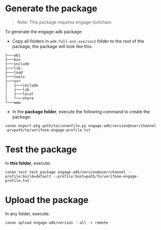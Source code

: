 # Generate the package

> Note: This package requires engage-toolchain.

To generate the engage-adk package:

* Copy all folders in `adk-full-ext-xxx/vos2` folder to the root of the package, the package will look like this:

```
├───abi
├───bin
├───include
├───lib
├───load
├───tools
├───usr
│   ├───include
│   ├───lib
│   ├───local
│   └───share
└───www
```

* In the **package folder**, execute the following command to create the package:

```
conan export-pkg path/to/conanfile.py engage-adk/version@user/channel -pr=path/to/verifone-engage-profile.txt
```

# Test the package

In **this folder**, execute:

```
conan test test_package engage-adk/version@user/channel --profile:build=default --profile:host=path/to/verifone-engage-profile.txt
```

# Upload the package

In any folder, execute:

```
conan upload engage-adk/version --all -r remote
```
